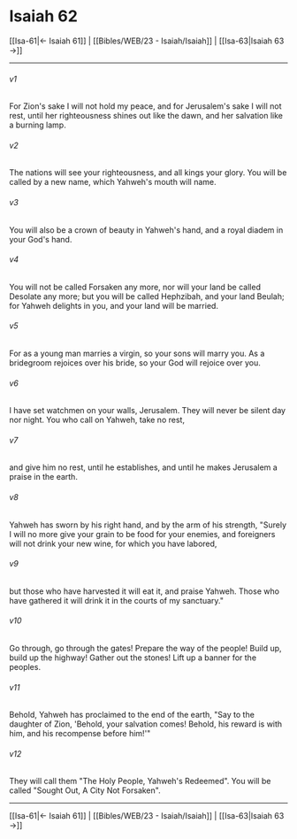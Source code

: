 # Isaiah 62

[[Isa-61|← Isaiah 61]] | [[Bibles/WEB/23 - Isaiah/Isaiah]] | [[Isa-63|Isaiah 63 →]]
***



###### v1 
For Zion's sake I will not hold my peace, and for Jerusalem's sake I will not rest, until her righteousness shines out like the dawn, and her salvation like a burning lamp. 

###### v2 
The nations will see your righteousness, and all kings your glory. You will be called by a new name, which Yahweh's mouth will name. 

###### v3 
You will also be a crown of beauty in Yahweh's hand, and a royal diadem in your God's hand. 

###### v4 
You will not be called Forsaken any more, nor will your land be called Desolate any more; but you will be called Hephzibah, and your land Beulah; for Yahweh delights in you, and your land will be married. 

###### v5 
For as a young man marries a virgin, so your sons will marry you. As a bridegroom rejoices over his bride, so your God will rejoice over you. 

###### v6 
I have set watchmen on your walls, Jerusalem. They will never be silent day nor night. You who call on Yahweh, take no rest, 

###### v7 
and give him no rest, until he establishes, and until he makes Jerusalem a praise in the earth. 

###### v8 
Yahweh has sworn by his right hand, and by the arm of his strength, "Surely I will no more give your grain to be food for your enemies, and foreigners will not drink your new wine, for which you have labored, 

###### v9 
but those who have harvested it will eat it, and praise Yahweh. Those who have gathered it will drink it in the courts of my sanctuary." 

###### v10 
Go through, go through the gates! Prepare the way of the people! Build up, build up the highway! Gather out the stones! Lift up a banner for the peoples. 

###### v11 
Behold, Yahweh has proclaimed to the end of the earth, "Say to the daughter of Zion, 'Behold, your salvation comes! Behold, his reward is with him, and his recompense before him!'" 

###### v12 
They will call them "The Holy People, Yahweh's Redeemed". You will be called "Sought Out, A City Not Forsaken".

***
[[Isa-61|← Isaiah 61]] | [[Bibles/WEB/23 - Isaiah/Isaiah]] | [[Isa-63|Isaiah 63 →]]
